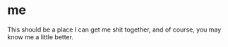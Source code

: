 # me
This should be a place I can get me shit together, and of course, you may know me a little better.

